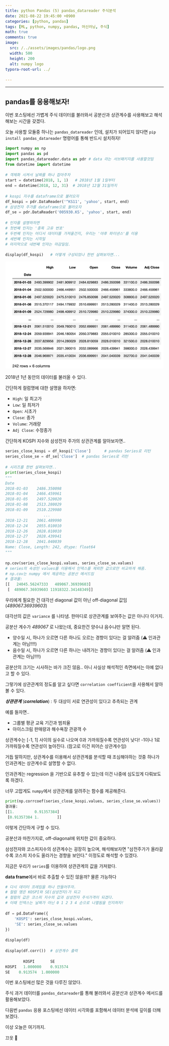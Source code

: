 ```yaml
---
title: python Pandas (5) pandas_datareader 주식분석
date: 2021-08-22 19:45:00 +0900
categories: [python, pandas]
tags: [ML, python, numpy, pandas, 머신러닝, 주식] 
math: true
comments: true
image:
  src: /../assets/images/pandas/logo.png
  width: 500
  height: 200
  alt: numpy logo
typora-root-url: ../

---
```


---

## pandas를 응용해보자!

이번 포스팅에선 가볍게 주식 데이터를 불러와서 공분산과 상관계수를 사용해보고 해석해보는 시간을 갖겠다.

오늘 사용할 모듈중 하나는 `pandas_datareader` 인데, 설치가 되어있지 않다면 `pip install pandas_datareader` 명령어를 통해 반드시 설치하자!

```python
import numpy as np
import pandas as pd
import pandas_datareader.data as pdr # data 라는 서브패키지를 사용할것임
from datetime import datetime 

# 객체화 시켜서 날짜를 하나 잡아주자
start = datetime(2018, 1, 1)   # 2018년 1월 1일부터
end = datetime(2018, 12, 31)  # 2018년 12월 31일까지

# kospi 지수를 dataframe으로 불러오자
df_kospi = pdr.DataReader('^KS11', 'yahoo', start, end)
# 삼성전자 주가를 dataframe으로 불러오자
df_se = pdr.DataReader('005930.KS', 'yahoo', start, end)

# 인자를 설명하자면
# 첫번째 인자는 '종목 고유 번호'
# 두번째 인자는 어디서 데이터를 가져올건지, 우리는 '야후 파이낸스'를 이용
# 세번째 인자는 시작일 
# 마지막으로 네번째 인자는 마감일임.

display(df_kospi)   # 어떻게 구성되었나 한번 살펴보자면...
```

<img src="/../assets/images/pandas/stock.png" alt="stock" style="zoom:50%;" />

2018년 1년 동안의 데이터를 불러올 수 있다.

간단하게 컬럼명에 대한 설명을 하자면:

- `High`: 일 최고가
- `Low`: 일 최저가
- `Open`: 시초가
- `Close`: 종가
- `Volume`: 거래량
- `Adj Close`: 수정종가

간단하게 KOSPI 지수와 삼성전자 주가의 상관관계를 알아보자면..

```python
series_close_kospi = df_kospi['Close']      # pandas Series로 리턴
series_close_se = df_se['Close']  # pandas Series로 리턴

# 시리즈를 한번 살펴보자면..
print(series_close_kospi)
"""
Date
2018-01-03    2486.350098
2018-01-04    2466.459961
2018-01-05    2497.520020
2018-01-08    2513.280029
2018-01-09    2510.229980
                 ...     
2018-12-21    2061.489990
2018-12-24    2055.010010
2018-12-26    2028.010010
2018-12-27    2028.439941
2018-12-28    2041.040039
Name: Close, Length: 242, dtype: float64
"""

np.cov(series_close_kospi.values, series_close_se.values)  
# series의 속성인 values를 이용해서 인덱스를 제외한 값으로만 비교하게 해줌.
# np.cov는 numpy 에서 제공하는 공분산 메서드임
# 결과물:
[[   24045.56247333   489067.36939603]
 [  489067.36939603 11918322.34148349]]
```

우리에게 필요한 건 대각선 diagonal 값이 아닌 off-diagonal 값임 (*489067.36939603*)

대각선의 값은 `variance` 를 나타냄. 한마디로 상관관계를 보여주는 값은 아니다 이거지.

공분산 계수가 *489067* 로 나왔는데, 중요한건 양수냐 음수냐만 알면 된다. 

- 양수일 시, 하나가 오르면 다른 하나도 오르는 경향이 있다는 걸 알려줌 (⚠️  인과관계는 아님!!!!)
- 음수일 시, 하나가 오르면 다른 하나는 내려가는 경향이 있다는 걸 알려줌 (⚠️  인과관계는 아님!!!!)

공분산의 크기는 시사하는 바가 크진 않음.. 아니 사실상 해석적인 측면에서는 아예 없다고 할 수 있다.

그렇기에 상관관계의 정도를 알고 싶다면 `correlation coefficient`을 사용해서 알아볼 수 있다.

***상관관계*** (***correlation***) : 두 대상이 서로 연관성이 있다고 추측되는 관계

예를 들자면.. 

- 그룹별 평균 교육 기간과 범죄율
- 아이스크림 판매량과 해수욕장 관광객 수

상관계수는 [-1, 1] 사이의 실수로 나오며
0과 가까워질수록 연관성이 낮다!
-1이나 1로 가까워질수록 연관성이 높아진다.  (참고로 이건 피어슨 상관계수임)

거듭 말하지만, 상관계수를 이용해서 상관관계를 분석할 때 조심해야하는 것중 하나가  인과관계는 상관계수로 설명할 수 없다. 

인과관계는 regression 을 기반으로 유추할 수 있는데 이건 나중에 심도있게 다뤄보도록 하겠다.

너무 고맙게도 `numpy`에서 상관관계를 알려주는 함수를 제공해준다.

```python
print(np.corrcoef(series_close_kospi.values, series_close_se.values))
결과물: 
[[1.         0.91357384]
 [0.91357384 1.        ]]
```

이렇게 간단하게 구할 수 있다.

공분산과 마찬가지로, off-diagonal에 위치한 값이 중요하다.

삼성전자와 코스피지수의 상관계수는 굉장히 높으며, 해석해보자면 "삼전주가가 올라갈수록 코스피 지수도 올라가는 경향을 보인다." 이정도로 해석할 수 있겠다.

지금은 우리가 `series`를 이용하여 상관관계의 값을 가져왔다.

**data frame**에서 바로 추출할 수 있진 않을까? 물론 가능하다

```python
# 다시 데이터 프레임을 하나 만들어주자.
# 컬럼 명은 KOSPI와 SE(삼성전자)가 되고
# 컬럼의 값은 코스피 지수의 값과 삼성전자 주식가격이 되겠다.
# 이때 인덱스는 날짜가 아닌 0 1 2 3 4 순으로 나열됨을 인지하자!

df = pd.DataFrame({
    'KOSPI': series_close_kospi.values,
    'SE': series_close_se.values
})

display(df)

display(df.corr())  # 상관계수 출력

        KOSPI    	SE
KOSPI	1.000000	0.913574
SE	  0.913574	1.000000
```



이번 포스팅에선 많은 것을 다루진 않았다.

주식 과거 데이터를 `pandas_datareader`를 통해 불러와서 공분산과 상관계수 메서드를 활용해보았다. 

다음번 `pandas` 응용 포스팅에선 데이터 시각화를 포함해서 데이터 분석에 깊이를 더해보겠다.

이상 오늘은 여기까지.

끄읏 👋 

